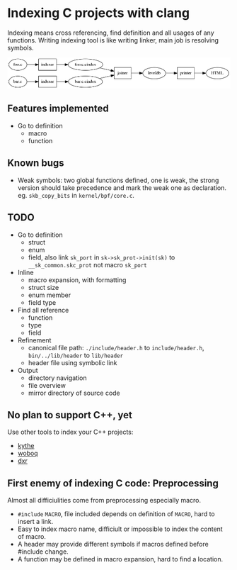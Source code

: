 # Indexing C projects with clang

Indexing means cross referencing, find definition and all usages of any functions.
Writing indexing tool is like writing linker, main job is resolving symbols.

![](pipeline.dot.png)

## Features implemented
* Go to definition
  * macro
  * function

## Known bugs
* Weak symbols: 
  two global functions defined, one is weak, the strong version should take precedence and mark the weak one as declaration.
  eg. `skb_copy_bits` in `kernel/bpf/core.c`.

## TODO
* Go to definition
  * struct
  * enum
  * field, also link `sk_port` in `sk->sk_prot->init(sk)` to `__sk_common.skc_prot` not macro `sk_port`
* Inline
  * macro expansion, with formatting
  * struct size
  * enum member
  * field type
* Find all reference
  * function
  * type
  * field
* Refinement
  * canonical file path: `./include/header.h` to `include/header.h`, `bin/../lib/header` to `lib/header`
  * header file using symbolic link
* Output
  * directory navigation
  * file overview
  * mirror directory of source code

## No plan to support C++, yet
Use other tools to index your C++ projects:
* [kythe](http://kythe.io)
* [woboq](http://code.woboq.org)
* [dxr](https://wiki.mozilla.org/DXR)

## First enemy of indexing C code: Preprocessing

Almost all difficiulities come from preprocessing especially macro.
* `#include` `MACRO`, file included depends on definition of `MACRO`, hard to insert a link.
* Easy to index macro name, difficiult or impossible to index the content of macro. 
* A header may provide different symbols if macros defined before #include change.
* A function may be defined in macro expansion, hard to find a location.

